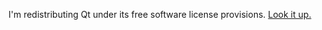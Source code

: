 I'm redistributing Qt under its free software license provisions.  [Look it up.](http://doc.qt.io/qt-4.8/lgpl.html)